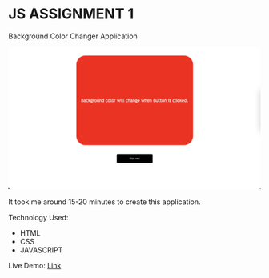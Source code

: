 # JS ASSIGNMENT 1

Background Color Changer Application

![thumbnail](./Image/ColorChanger.png)

It took me around 15-20 minutes to create this application.

Technology Used:
- HTML
- CSS
- JAVASCRIPT


Live Demo: [Link](https://background-color-changer-app.netlify.app/)